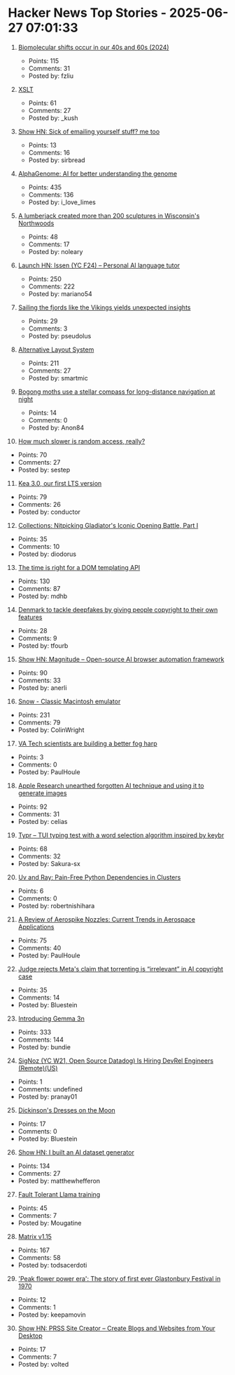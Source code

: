 # Hacker News Top Stories - 2025-06-27 07:01:33

1. [Biomolecular shifts occur in our 40s and 60s (2024)](https://med.stanford.edu/news/all-news/2024/08/massive-biomolecular-shifts-occur-in-our-40s-and-60s--stanford-m.html)
   - Points: 115
   - Comments: 31
   - Posted by: fzliu

2. [XSLT](https://github.com/pacocoursey/xslt)
   - Points: 61
   - Comments: 27
   - Posted by: _kush

3. [Show HN: Sick of emailing yourself stuff? me too](https://github.com/sirbread/sink)
   - Points: 13
   - Comments: 16
   - Posted by: sirbread

4. [AlphaGenome: AI for better understanding the genome](https://deepmind.google/discover/blog/alphagenome-ai-for-better-understanding-the-genome/)
   - Points: 435
   - Comments: 136
   - Posted by: i_love_limes

5. [A lumberjack created more than 200 sculptures in Wisconsin's Northwoods](https://www.smithsonianmag.com/travel/when-a-lumberjacks-imagination-ran-wild-he-created-more-than-200-sculptures-in-wisconsins-northwoods-180986840/)
   - Points: 48
   - Comments: 17
   - Posted by: noleary

6. [Launch HN: Issen (YC F24) – Personal AI language tutor](undefined)
   - Points: 250
   - Comments: 222
   - Posted by: mariano54

7. [Sailing the fjords like the Vikings yields unexpected insights](https://arstechnica.com/science/2025/06/this-archaeologist-built-a-replica-boat-to-sail-like-the-vikings/)
   - Points: 29
   - Comments: 3
   - Posted by: pseudolus

8. [Alternative Layout System](https://alternativelayoutsystem.com/scripts/#same-sizer)
   - Points: 211
   - Comments: 27
   - Posted by: smartmic

9. [Bogong moths use a stellar compass for long-distance navigation at night](https://www.nature.com/articles/s41586-025-09135-3)
   - Points: 14
   - Comments: 0
   - Posted by: Anon84

10. [How much slower is random access, really?](https://samestep.com/blog/random-access/)
   - Points: 70
   - Comments: 27
   - Posted by: sestep

11. [Kea 3.0, our first LTS version](https://www.isc.org/blogs/kea-3-0/)
   - Points: 79
   - Comments: 26
   - Posted by: conductor

12. [Collections: Nitpicking Gladiator's Iconic Opening Battle, Part I](https://acoup.blog/2025/06/06/collections-nitpicking-gladiators-iconic-opening-battle-part-i/)
   - Points: 35
   - Comments: 10
   - Posted by: diodorus

13. [The time is right for a DOM templating API](https://justinfagnani.com/2025/06/26/the-time-is-right-for-a-dom-templating-api/)
   - Points: 130
   - Comments: 87
   - Posted by: mdhb

14. [Denmark to tackle deepfakes by giving people copyright to their own features](https://www.theguardian.com/technology/2025/jun/27/deepfakes-denmark-copyright-law-artificial-intelligence)
   - Points: 28
   - Comments: 9
   - Posted by: tfourb

15. [Show HN: Magnitude – Open-source AI browser automation framework](https://github.com/magnitudedev/magnitude)
   - Points: 90
   - Comments: 33
   - Posted by: anerli

16. [Snow - Classic Macintosh emulator](https://snowemu.com/)
   - Points: 231
   - Comments: 79
   - Posted by: ColinWright

17. [VA Tech scientists are building a better fog harp](https://arstechnica.com/science/2025/06/these-va-tech-scientists-are-building-a-better-fog-harp/)
   - Points: 3
   - Comments: 0
   - Posted by: PaulHoule

18. [Apple Research unearthed forgotten AI technique and using it to generate images](https://9to5mac.com/2025/06/23/apple-ai-image-model-research-tarflow-starflow/)
   - Points: 92
   - Comments: 31
   - Posted by: celias

19. [Typr – TUI typing test with a word selection algorithm inspired by keybr](https://github.com/Sakura-sx/typr)
   - Points: 68
   - Comments: 32
   - Posted by: Sakura-sx

20. [Uv and Ray: Pain-Free Python Dependencies in Clusters](https://www.anyscale.com/blog/uv-ray-pain-free-python-dependencies-in-clusters)
   - Points: 6
   - Comments: 0
   - Posted by: robertnishihara

21. [A Review of Aerospike Nozzles: Current Trends in Aerospace Applications](https://www.mdpi.com/2226-4310/12/6/519)
   - Points: 75
   - Comments: 40
   - Posted by: PaulHoule

22. [Judge rejects Meta's claim that torrenting is “irrelevant” in AI copyright case](https://arstechnica.com/tech-policy/2025/06/judge-rejects-metas-claim-that-torrenting-is-irrelevant-in-ai-copyright-case/)
   - Points: 35
   - Comments: 14
   - Posted by: Bluestein

23. [Introducing Gemma 3n](https://developers.googleblog.com/en/introducing-gemma-3n-developer-guide/)
   - Points: 333
   - Comments: 144
   - Posted by: bundie

24. [SigNoz (YC W21, Open Source Datadog) Is Hiring DevRel Engineers (Remote)(US)](https://www.ycombinator.com/companies/signoz/jobs/cPaxcxt-devrel-engineer-remote-us-time-zones)
   - Points: 1
   - Comments: undefined
   - Posted by: pranay01

25. [Dickinson's Dresses on the Moon](https://www.theparisreview.org/blog/2025/06/20/dickinsons-dresses-on-the-moon/)
   - Points: 17
   - Comments: 0
   - Posted by: Bluestein

26. [Show HN: I built an AI dataset generator](https://github.com/metabase/dataset-generator)
   - Points: 134
   - Comments: 27
   - Posted by: matthewhefferon

27. [Fault Tolerant Llama training](https://pytorch.org/blog/fault-tolerant-llama-training-with-2000-synthetic-failures-every-15-seconds-and-no-checkpoints-on-crusoe-l40s/)
   - Points: 45
   - Comments: 7
   - Posted by: Mougatine

28. [Matrix v1.15](https://matrix.org/blog/2025/06/26/matrix-v1.15-release/)
   - Points: 167
   - Comments: 58
   - Posted by: todsacerdoti

29. ['Peak flower power era': The story of first ever Glastonbury Festival in 1970](https://www.bbc.com/culture/article/20250620-the-story-of-the-first-ever-glastonbury-festival-in-1970)
   - Points: 12
   - Comments: 1
   - Posted by: keepamovin

30. [Show HN: PRSS Site Creator – Create Blogs and Websites from Your Desktop](https://prss.co/)
   - Points: 17
   - Comments: 7
   - Posted by: volted

